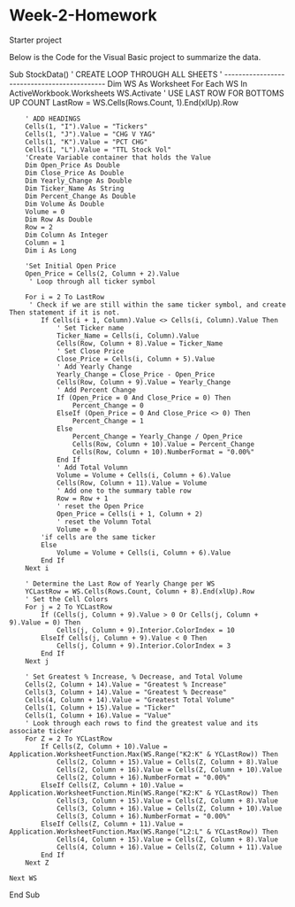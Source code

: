 # Week-2-Homework
Starter project

Below is the Code for the Visual Basic project to summarize the data.

Sub StockData()
    ' CREATE LOOP THROUGH ALL SHEETS
    ' --------------------------------------------
Dim WS As Worksheet
    For Each WS In ActiveWorkbook.Worksheets
    WS.Activate
        ' USE LAST ROW FOR BOTTOMS UP COUNT
        LastRow = WS.Cells(Rows.Count, 1).End(xlUp).Row

        ' ADD HEADINGS
        Cells(1, "I").Value = "Tickers"
        Cells(1, "J").Value = "CHG V YAG"
        Cells(1, "K").Value = "PCT CHG"
        Cells(1, "L").Value = "TTL Stock Vol"
        'Create Variable container that holds the Value
        Dim Open_Price As Double
        Dim Close_Price As Double
        Dim Yearly_Change As Double
        Dim Ticker_Name As String
        Dim Percent_Change As Double
        Dim Volume As Double
        Volume = 0
        Dim Row As Double
        Row = 2
        Dim Column As Integer
        Column = 1
        Dim i As Long
        
        'Set Initial Open Price
        Open_Price = Cells(2, Column + 2).Value
         ' Loop through all ticker symbol
        
        For i = 2 To LastRow
         ' Check if we are still within the same ticker symbol, and create Then statement if it is not.
            If Cells(i + 1, Column).Value <> Cells(i, Column).Value Then
                ' Set Ticker name
                Ticker_Name = Cells(i, Column).Value
                Cells(Row, Column + 8).Value = Ticker_Name
                ' Set Close Price
                Close_Price = Cells(i, Column + 5).Value
                ' Add Yearly Change
                Yearly_Change = Close_Price - Open_Price
                Cells(Row, Column + 9).Value = Yearly_Change
                ' Add Percent Change
                If (Open_Price = 0 And Close_Price = 0) Then
                    Percent_Change = 0
                ElseIf (Open_Price = 0 And Close_Price <> 0) Then
                    Percent_Change = 1
                Else
                    Percent_Change = Yearly_Change / Open_Price
                    Cells(Row, Column + 10).Value = Percent_Change
                    Cells(Row, Column + 10).NumberFormat = "0.00%"
                End If
                ' Add Total Volumn
                Volume = Volume + Cells(i, Column + 6).Value
                Cells(Row, Column + 11).Value = Volume
                ' Add one to the summary table row
                Row = Row + 1
                ' reset the Open Price
                Open_Price = Cells(i + 1, Column + 2)
                ' reset the Volumn Total
                Volume = 0
            'if cells are the same ticker
            Else
                Volume = Volume + Cells(i, Column + 6).Value
            End If
        Next i
        
        ' Determine the Last Row of Yearly Change per WS
        YCLastRow = WS.Cells(Rows.Count, Column + 8).End(xlUp).Row
        ' Set the Cell Colors
        For j = 2 To YCLastRow
            If (Cells(j, Column + 9).Value > 0 Or Cells(j, Column + 9).Value = 0) Then
                Cells(j, Column + 9).Interior.ColorIndex = 10
            ElseIf Cells(j, Column + 9).Value < 0 Then
                Cells(j, Column + 9).Interior.ColorIndex = 3
            End If
        Next j
        
        ' Set Greatest % Increase, % Decrease, and Total Volume
        Cells(2, Column + 14).Value = "Greatest % Increase"
        Cells(3, Column + 14).Value = "Greatest % Decrease"
        Cells(4, Column + 14).Value = "Greatest Total Volume"
        Cells(1, Column + 15).Value = "Ticker"
        Cells(1, Column + 16).Value = "Value"
        ' Look through each rows to find the greatest value and its associate ticker
        For Z = 2 To YCLastRow
            If Cells(Z, Column + 10).Value = Application.WorksheetFunction.Max(WS.Range("K2:K" & YCLastRow)) Then
                Cells(2, Column + 15).Value = Cells(Z, Column + 8).Value
                Cells(2, Column + 16).Value = Cells(Z, Column + 10).Value
                Cells(2, Column + 16).NumberFormat = "0.00%"
            ElseIf Cells(Z, Column + 10).Value = Application.WorksheetFunction.Min(WS.Range("K2:K" & YCLastRow)) Then
                Cells(3, Column + 15).Value = Cells(Z, Column + 8).Value
                Cells(3, Column + 16).Value = Cells(Z, Column + 10).Value
                Cells(3, Column + 16).NumberFormat = "0.00%"
            ElseIf Cells(Z, Column + 11).Value = Application.WorksheetFunction.Max(WS.Range("L2:L" & YCLastRow)) Then
                Cells(4, Column + 15).Value = Cells(Z, Column + 8).Value
                Cells(4, Column + 16).Value = Cells(Z, Column + 11).Value
            End If
        Next Z
        
    Next WS
        
End Sub


